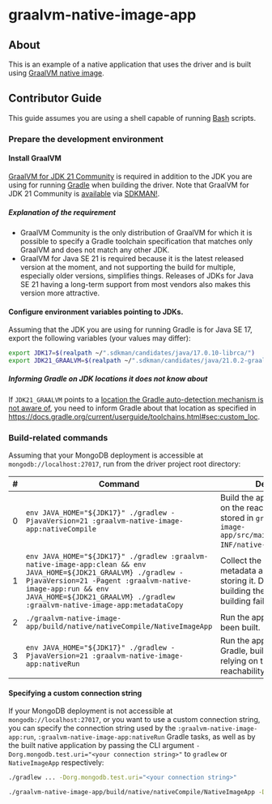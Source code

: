 # graalvm-native-image-app

## About
This is an example of a native application that uses the driver and is built using
[GraalVM native image](https://www.graalvm.org/latest/reference-manual/native-image/).

## Contributor Guide

This guide assumes you are using a shell capable of running [Bash](https://www.gnu.org/software/bash/) scripts.

### Prepare the development environment

#### Install GraalVM

[GraalVM for JDK 21 Community](https://github.com/graalvm/graalvm-ce-builds/releases/tag/jdk-21.0.2) is required
in addition to the JDK you are using for running [Gradle](https://gradle.org/) when building the driver.
Note that GraalVM for JDK 21 Community is [available](https://sdkman.io/jdks#graalce) via [SDKMAN!](https://sdkman.io/).

##### Explanation of the requirement

* GraalVM Community is the only distribution of GraalVM for which it is possible to
  specify a Gradle toolchain specification that matches only GraalVM
  and does not match any other JDK.
* GraalVM for Java SE 21 is required because it is the latest released version at the moment,
  and not supporting the build for multiple, especially older versions, simplifies things.
  Releases of JDKs for Java SE 21 having a long-term support from most vendors
  also makes this version more attractive.  

#### Configure environment variables pointing to JDKs.

Assuming that the JDK you are using for running Gradle is for Java SE 17, export the following variables
(your values may differ):

```bash
export JDK17=$(realpath ~/".sdkman/candidates/java/17.0.10-librca/")
export JDK21_GRAALVM=$(realpath ~/".sdkman/candidates/java/21.0.2-graalce/")
```

##### Informing Gradle on JDK locations it does not know about

If `JDK21_GRAALVM` points to a
[location the Gradle auto-detection mechanism is not aware of](https://docs.gradle.org/current/userguide/toolchains.html#sec:auto_detection),
you need to inform Gradle about that location as specified in https://docs.gradle.org/current/userguide/toolchains.html#sec:custom_loc.

### Build-related commands

Assuming that your MongoDB deployment is accessible at `mongodb://localhost:27017`,
run from the driver project root directory:

| &#x23; | Command                                                                                                                                                                                                                                                    | Description                                                                                                                                   |
|--------|------------------------------------------------------------------------------------------------------------------------------------------------------------------------------------------------------------------------------------------------------------|-----------------------------------------------------------------------------------------------------------------------------------------------|
| 0      | `env JAVA_HOME="${JDK17}" ./gradlew -PjavaVersion=21 :graalvm-native-image-app:nativeCompile`                                                                                                                                                              | Build the application relying on the reachability metadata stored in `graalvm-native-image-app/src/main/resources/META-INF/native-image`.     |
| 1      | `env JAVA_HOME="${JDK17}" ./gradlew :graalvm-native-image-app:clean && env JAVA_HOME=${JDK21_GRAALVM} ./gradlew -PjavaVersion=21 -Pagent :graalvm-native-image-app:run && env JAVA_HOME=${JDK21_GRAALVM} ./gradlew :graalvm-native-image-app:metadataCopy` | Collect the reachability metadata and update the files storing it. Do this before building the application only if building fails otherwise.  |
| 2      | `./graalvm-native-image-app/build/native/nativeCompile/NativeImageApp`                                                                                                                                                                                     | Run the application that has been built.                                                                                                      |
| 3      | `env JAVA_HOME="${JDK17}" ./gradlew -PjavaVersion=21 :graalvm-native-image-app:nativeRun`                                                                                                                                                                  | Run the application using Gradle, build it if necessary relying on the stored reachability metadata.                                          |

#### Specifying a custom connection string

If your MongoDB deployment is not accessible at `mongodb://localhost:27017`,
or you want to use a custom connection string,
you can specify the connection string used by the `:graalvm-native-image-app:run`, `:graalvm-native-image-app:nativeRun`
Gradle tasks, as well as by the built native application by passing the CLI argument
`-Dorg.mongodb.test.uri="<your connection string>"` to `gradlew` or `NativeImageApp` respectively:

```bash
./gradlew ... -Dorg.mongodb.test.uri="<your connection string>"
```

```bash
./graalvm-native-image-app/build/native/nativeCompile/NativeImageApp -Dorg.mongodb.test.uri="<your connection string>"
```
